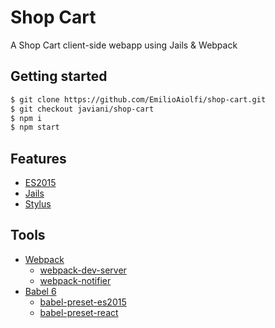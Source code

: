# Shop Cart
A Shop Cart client-side webapp using Jails & Webpack

## Getting started
```bash
$ git clone https://github.com/EmilioAiolfi/shop-cart.git
$ git checkout javiani/shop-cart
$ npm i
$ npm start
```

## Features
- [ES2015](https://babeljs.io/docs/learn-es2015)
- [Jails](https://github.com/jails-org/Jails)
- [Stylus](http://stylus-lang.com/)

## Tools
- [Webpack](https://github.com/webpack/webpack)
    - [webpack-dev-server](https://github.com/webpack/webpack-dev-server)
    - [webpack-notifier](https://github.com/Turbo87/webpack-notifier)
- [Babel 6](https://github.com/babel/babel)
    - [babel-preset-es2015](https://github.com/babel/babel/tree/master/packages/babel-preset-es2015)
    - [babel-preset-react](https://github.com/babel/babel/tree/master/packages/babel-preset-react)
